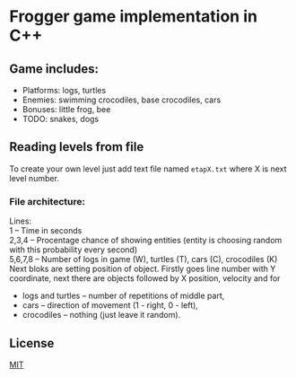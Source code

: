 # Frogger game implementation in C++
## Game includes:
* Platforms: logs, turtles
* Enemies: swimming crocodiles, base crocodiles, cars
* Bonuses: little frog, bee
* TODO: snakes, dogs
## Reading levels from file
To create your own level just add text file named ```etapX.txt``` where X is next level number.
### File architecture:
Lines:  
1 – Time in seconds  
2,3,4 – Procentage chance of showing entities (entity is choosing random with this probability every second)  
5,6,7,8 – Number of logs in game (W), turtles (T), cars (C), crocodiles (K)  
Next bloks are setting position of object. Firstly goes line number with Y coordinate, next there are objects followed by X position, velocity and for
* logs and turtles – number of repetitions of middle part,
* cars – direction of movement (1 - right, 0 - left),
* crocodiles – nothing (just leave it random).
## License
[MIT](https://choosealicense.com/licenses/mit/)
